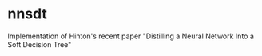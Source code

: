 # nnsdt
Implementation of Hinton's recent paper "Distilling a Neural Network Into a Soft Decision Tree"
